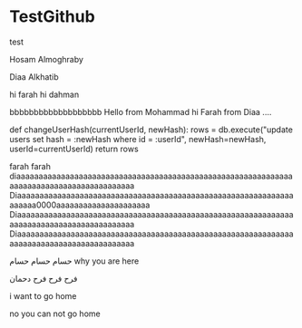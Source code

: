 # TestGithub
test



Hosam Almoghraby

Diaa Alkhatib

hi farah
hi dahman

bbbbbbbbbbbbbbbbbbb
Hello from Mohammad
hi Farah from Diaa ....


def changeUserHash(currentUserId, newHash):
    rows = db.execute("update  users set hash = :newHash where id = :userId",
                      newHash=newHash, userId=currentUserId)
    return rows


farah
farah
diaaaaaaaaaaaaaaaaaaaaaaaaaaaaaaaaaaaaaaaaaaaaaaaaaaaaaaaaaaaaaaaaaaaaaaaaaaaaaaaaaaaaaaaaaa
Diaaaaaaaaaaaaaaaaaaaaaaaaaaaaaaaaaaaaaaaaaaaaaaaaaaaaaaaaaaaaaaaaaaaa0000aaaaaaaaaaaaaaaaaaaaa
Diaaaaaaaaaaaaaaaaaaaaaaaaaaaaaaaaaaaaaaaaaaaaaaaaaaaaaaaaaaaaaaaaaaaaaaaaaaaaaaaaaaaaaaaaaa
Diaaaaaaaaaaaaaaaaaaaaaaaaaaaaaaaaaaaaaaaaaaaaaaaaaaaaaaaaaaaaaaaaaaaaaaaaaaaaaaaaaaaaaaaaaa

 حسام حسام حسام
why you are here


   فرح
   فرح
   فرح
دحمان

i want to go home

no you can not go home


